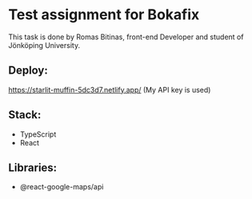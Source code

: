 # Test assignment for Bokafix
This task is done by Romas Bitinas, front-end Developer and student of Jönköping University.
## Deploy: 
https://starlit-muffin-5dc3d7.netlify.app/ (My API key is used)
## Stack:
* TypeScript
* React
## Libraries:
* @react-google-maps/api
